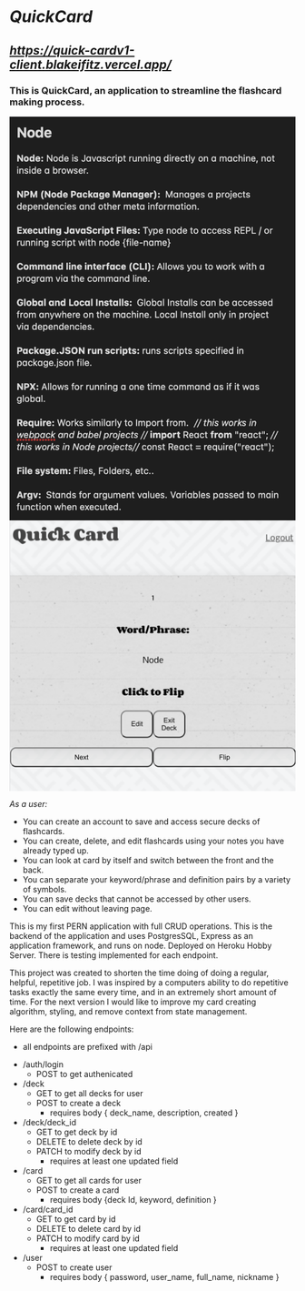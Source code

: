# _QuickCard_
 ## *https://quick-cardv1-client.blakeifitz.vercel.app/*

### This is QuickCard, an application to streamline the flashcard making process.

<img align="left" src="screenshots\notes.png" />
<img align="top" src="screenshots\card.png" />

_As a user:_

- You can create an account to save and access secure decks of flashcards.
- You can create, delete, and edit flashcards using your notes you have already typed up.
- You can look at card by itself and switch between the front and the back.
- You can separate your keyword/phrase and definition pairs by a variety of symbols.
- You can save decks that cannot be accessed by other users.
- You can edit without leaving page.


This is my first PERN application with full CRUD operations. This is the backend of the application and uses PostgresSQL, Express as an application framework, and runs on node.  Deployed on Heroku Hobby Server. There is testing implemented for each endpoint.

This project was created to shorten the time doing of doing a regular, helpful, repetitive job. I was inspired by a computers ability to do repetitive tasks exactly the same every time, and in an extremely short amount of time. For the next version I would like to improve my card creating algorithm, styling, and remove context from state management.



 Here are the following endpoints:
 
 * all endpoints are prefixed with /api

- /auth/login
  - POST to get authenicated 
- /deck
  - GET to get all decks for user
  - POST to create a deck
    - requires body { deck_name, description, created }
- /deck/deck_id
  - GET to get deck by id
  - DELETE to delete deck by id
  - PATCH to modify deck by id
    - requires at least one updated field
- /card
  - GET to get all cards for user
  - POST to create a card
    - requires body {deck Id, keyword, definition }
- /card/card_id
  - GET to get card by id
  - DELETE to delete card by id
  - PATCH to modify card by id
    - requires at least one updated field
- /user
  - POST to create user
    - requires body  { password, user_name, full_name, nickname }
